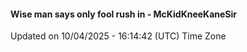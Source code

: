 #### Wise man says only fool rush in - McKidKneeKaneSir
Updated on 10/04/2025 - 16:14:42 (UTC) Time Zone
